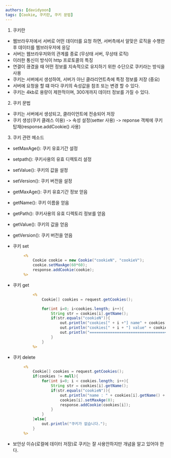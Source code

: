 ```yaml
---
authors: [davidyoon]
tags: [Cookie, 쿠키란, 쿠키 문법]
---
```


1. 쿠키란

- 웹브라우저에서 서버로 어떤 데이터를 요청 하면, 서버측에서 알맞은 로직을 수행한 후 데이터를 웹브러우저에 응답
- 서버는 웹브라우저와의 관계를 종료 (무상태 서버, 무상태 로직)
- 이러한 통신이 방식이 http 프로토콜의 특징
- 연결이 끊겼을 때 어떤 정보를 지속적으로 유지하기 위한 수단으로 쿠키라는 방식을 사용
- 쿠키는 서버에서 생성하여, 서버가 아닌 클라리언트측에 특정 정보를 저장 (중요)
- 서버에 요청을 할 떄 마다 쿠키의 속성값을 참조 또는 변경 할 수 있다.
- 쿠키는 4kb로 용량이 제한적이며, 300개까지 데이터 정보를 가질 수 있다.

2. 쿠키 문법

- 쿠키는 서버에서 생성되고, 클라이언트에 전송되어 저장
- 쿠키 생성(쿠키 클래스 이용) -> 속성 설정(setter 사용) -> reponse 객체에 쿠키 탑재(response.addCookie() 사용)

3. 쿠키 관련 메소드

- setMaxAge(): 쿠키 유효기간 설정
- setpath(): 쿠키사용의 유효 디렉토리 설정
- setValue(): 쿠키의 값을 설정
- setVersion(): 쿠키 버전을 설정
- getMaxAge(): 쿠키 유효기간 정보 얻음
- getName(): 쿠키 이름을 얻음
- getPath(): 쿠키사용의 유효 디렉토리 정보를 얻음
- getValue(): 쿠키의 값을 얻음
- getVersion(): 쿠키 버전을 얻음

- 쿠키 set

```jsp
        <%
		    Cookie cookie = new Cookie("cookieN", "cookieV");
		    cookie.setMaxAge(60*60);
		    response.addCookie(cookie);
	    %>
```

- 쿠키 get

```jsp
        	<%
                Cookie[] cookies = request.getCookies();

                for(int i=0; i<cookies.length; i++){
                    String str = cookies[i].getName();
                    if(str.equals("cookieN")){
                        out.println("cookies[" + i +"] name" + cookies[i].getName() + "<br/>");
                        out.println("cookies[" + i + "] value" + cookies[i].getValue() + "<br/>");
                        out.println("=================================<br/>");
                    }
                }
            %>
```

- 쿠키 delete

```jsp
        <%
            Cookie[] cookies = request.getCookies();
            if(cookies != null){
                for(int i=0; i < cookies.length; i++){
                    String str = cookies[i].getName();
                    if(str.equals("cookieN")){
                        out.println("name : " + cookies[i].getName() + "<br/>");
                        cookies[i].setMaxAge(0);
                        response.addCookie(cookies[i]);
                    }
                }
            }else{
                out.println("쿠키가 없습니다.");
            }
	    %>
```

- 보안상 이슈(로컬에 데이터 저장)로 쿠키는 잘 사용안하지만 개념을 알고 있어야 한다.
